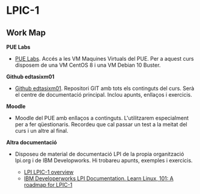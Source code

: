 # LPIC-1

## Work Map


**PUE Labs**

 * [PUE Labs](https://labs.pue.es). Accés a les VM Maquines Virtuals del PUE. Per a aquest curs 
   disposem de una VM CentOS 8 i una VM Debian 10 Buster.


**Github edtasixm01**

 * [Github edtasixm01](https://github.com/edtasixm01/LPIC-1). Repositori GIT amb tots els continguts
   del curs. Serà el centre de documentació principal. Inclou apunts, enllaços i exercicis.


**Moodle**

  * Moodle del PUE amb enllaços a continguts. L'utilitzarem especialment per a fer qüestionaris.
    Recordeu que cal passar un test a la meitat del curs i un altre al final.


**Altra documentació**

 * Disposeu de material de documentació LPI de la propia organització lpi.org i de IBM Developworks.
   Hi trobareu apunts, exemples i exercicis.

   * [LPI LPIC-1 overview](https://www.lpi.org/our-certifications/lpic-1-overview) 
   * [IBM Developerworks LPI Documentation. Learn Linux, 101: A roadmap for LPIC-1](https://developer.ibm.com/tutorials/l-lpic1-map/)
 


